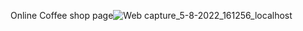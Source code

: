 Online Coffee shop page![Web capture_5-8-2022_161256_localhost](https://user-images.githubusercontent.com/98588349/183085414-28539992-7942-4dc8-a637-3ee144f50179.jpeg)
